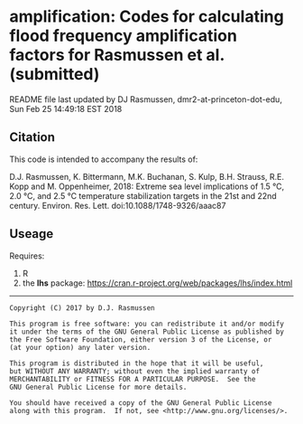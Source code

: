 # amplification: Codes for calculating flood frequency amplification factors for Rasmussen et al. (submitted)

README file last updated by DJ Rasmussen, dmr2-at-princeton-dot-edu, Sun Feb 25 14:49:18 EST 2018

## Citation

This code is intended to accompany the results of:

D.J. Rasmussen, K. Bittermann, M.K. Buchanan, S. Kulp, B.H. Strauss, R.E. Kopp and M. Oppenheimer, 
2018: Extreme sea level implications of 1.5 °C, 2.0 °C, and 2.5 °C temperature stabilization 
targets in the 21st and 22nd century. Environ. Res. Lett. doi:10.1088/1748-9326/aaac87


## Useage

Requires:

1. R
2. the **lhs** package: https://cran.r-project.org/web/packages/lhs/index.html

----

    Copyright (C) 2017 by D.J. Rasmussen

    This program is free software: you can redistribute it and/or modify
    it under the terms of the GNU General Public License as published by
    the Free Software Foundation, either version 3 of the License, or
    (at your option) any later version.

    This program is distributed in the hope that it will be useful,
    but WITHOUT ANY WARRANTY; without even the implied warranty of
    MERCHANTABILITY or FITNESS FOR A PARTICULAR PURPOSE.  See the
    GNU General Public License for more details.

    You should have received a copy of the GNU General Public License
    along with this program.  If not, see <http://www.gnu.org/licenses/>.
